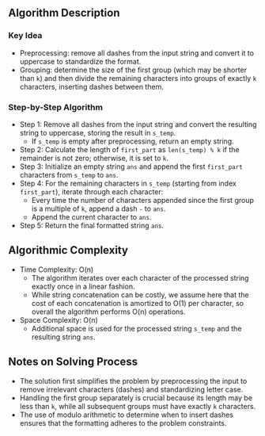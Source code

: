 ## Algorithm Description
### Key Idea
- Preprocessing: remove all dashes from the input string and convert it to uppercase to standardize the format.
- Grouping: determine the size of the first group (which may be shorter than ```k```) and then divide the remaining characters into groups of exactly ```k``` characters, inserting dashes between them.

### Step-by-Step Algorithm
- Step 1: Remove all dashes from the input string and convert the resulting string to uppercase, storing the result in ```s_temp```.
  - If ```s_temp``` is empty after preprocessing, return an empty string.
- Step 2: Calculate the length of ```first_part``` as ```len(s_temp) % k``` if the remainder is not zero; otherwise, it is set to ```k```.
- Step 3: Initialize an empty string ```ans``` and append the first ```first_part``` characters from ```s_temp``` to ```ans```.
- Step 4: For the remaining characters in ```s_temp``` (starting from index ```first_part```), iterate through each character:
  - Every time the number of characters appended since the first group is a multiple of ```k```, append a dash ```-``` to ```ans```.
  - Append the current character to ```ans```.
- Step 5: Return the final formatted string ```ans```.

## Algorithmic Complexity
- Time Complexity: O(n)
  - The algorithm iterates over each character of the processed string exactly once in a linear fashion.
  - While string concatenation can be costly, we assume here that the cost of each concatenation is amortized to O(1) per character, so overall the algorithm performs O(n) operations.
- Space Complexity: O(n)
  - Additional space is used for the processed string ```s_temp``` and the resulting string ```ans```.

## Notes on Solving Process
- The solution first simplifies the problem by preprocessing the input to remove irrelevant characters (dashes) and standardizing letter case.
- Handling the first group separately is crucial because its length may be less than ```k```, while all subsequent groups must have exactly ```k``` characters.
- The use of modulo arithmetic to determine when to insert dashes ensures that the formatting adheres to the problem constraints.